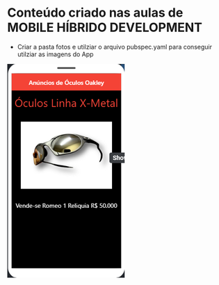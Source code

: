 # Conteúdo criado nas aulas de MOBILE HÍBRIDO DEVELOPMENT

- Criar a pasta fotos e utilziar o arquivo pubspec.yaml para conseguir utilziar as imagens do App

![PRINT!](AnunciosO.png)
